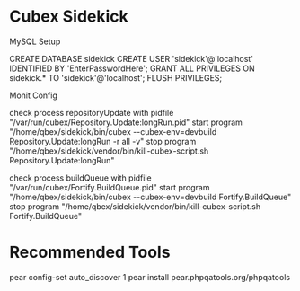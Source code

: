 Cubex Sidekick
========

MySQL Setup

  CREATE DATABASE sidekick
  CREATE USER 'sidekick'@'localhost' IDENTIFIED BY 'EnterPasswordHere';
  GRANT ALL PRIVILEGES ON sidekick.* TO 'sidekick'@'localhost';
  FLUSH PRIVILEGES;

Monit Config

check process repositoryUpdate
  with pidfile "/var/run/cubex/Repository.Update:longRun.pid"
    start program "/home/qbex/sidekick/bin/cubex --cubex-env=devbuild Repository.Update:longRun -r all -v"
    stop program "/home/qbex/sidekick/vendor/bin/kill-cubex-script.sh Repository.Update:longRun"

check process buildQueue
  with pidfile "/var/run/cubex/Fortify.BuildQueue.pid"
    start program "/home/qbex/sidekick/bin/cubex --cubex-env=devbuild Fortify.BuildQueue"
    stop program "/home/qbex/sidekick/vendor/bin/kill-cubex-script.sh Fortify.BuildQueue"


# Recommended Tools
pear config-set auto_discover 1
pear install pear.phpqatools.org/phpqatools
